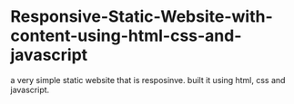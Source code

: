 # Responsive-Static-Website-with-content-using-html-css-and-javascript
a very simple static website that is resposinve. built it using html, css and javascript.  
